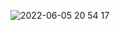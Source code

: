 ![2022-06-05 20 54 17](https://user-images.githubusercontent.com/67764432/172063781-48b2f747-b689-472a-a1c0-558b2f5de32e.jpg)

<!--
**ruslandoga/ruslandoga** is a ✨ _special_ ✨ repository because its `README.md` (this file) appears on your GitHub profile.

Here are some ideas to get you started:

- 🔭 I’m currently working on ...
- 🌱 I’m currently learning ...
- 👯 I’m looking to collaborate on ...
- 🤔 I’m looking for help with ...
- 💬 Ask me about ...
- 📫 How to reach me: ...
- 😄 Pronouns: ...
- ⚡ Fun fact: ...
-->
